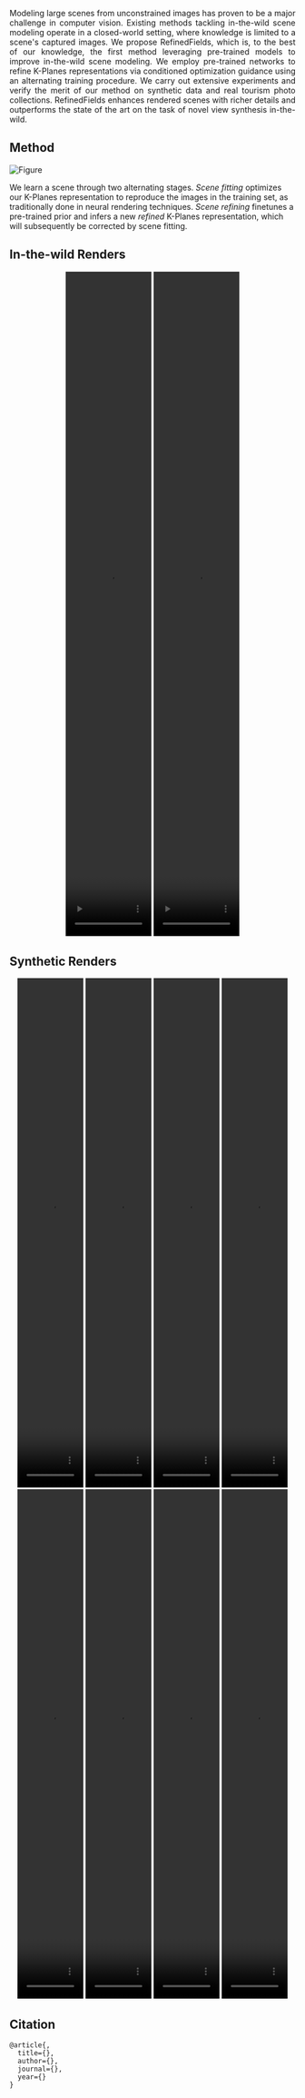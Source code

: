 <p align="justify">Modeling large scenes from unconstrained images has proven to be a major challenge in computer vision.
Existing methods tackling in-the-wild scene modeling operate in a closed-world setting, where knowledge is limited to a scene's captured images.
We propose RefinedFields, which is, to the best of our knowledge, the first method leveraging pre-trained models to improve in-the-wild scene modeling.
We employ pre-trained networks to refine K-Planes representations via conditioned optimization guidance using an alternating training procedure.
We carry out extensive experiments and verify the merit of our method on synthetic data and real tourism photo collections.
RefinedFields enhances rendered scenes with richer details and outperforms the state of the art on the task of novel view synthesis in-the-wild.</p>

## Method
![Figure](assets/css/schema.svg)

We learn a scene through two alternating stages.
_Scene fitting_ optimizes our K-Planes representation to reproduce the images in the training set, as traditionally done in neural rendering techniques.
_Scene refining_ finetunes a pre-trained prior and infers a new _refined_ K-Planes representation, which will subsequently be corrected by scene fitting.

## In-the-wild Renders
<center>
    <div>
<!--         <video width="30%" height="30%" autoplay muted loop playsinline>
            <source src="assets/css/brandenburg.mp4" type="video/mp4" style="display: inline-block;">
            Your browser does not support the video tag.
        </video> -->
        <video width="30%" height="30%" autoplay muted loop playsinline>
            <source src="assets/css/sacre.mp4" type="video/mp4" style="display: inline-block;">
            Your browser does not support the video tag.
        </video>
        <video width="30%" height="30%" autoplay muted loop playsinline>
            <source src="assets/css/trevi.mp4" type="video/mp4" style="display: inline-block;">
            Your browser does not support the video tag.
        </video>
    </div>
</center>

## Synthetic Renders
<center>
    <div>
        <video width="23%" height="23%" playbackRate="0.2" autoplay muted loop playsinline>
            <source src="assets/css/chair.mp4" type="video/mp4" style="display: inline-block;">
            Your browser does not support the video tag.
        </video>
        <video width="23%" height="23%" autoplay muted loop playsinline>
            <source src="assets/css/drums.mp4" type="video/mp4" style="display: inline-block;">
            Your browser does not support the video tag.
        </video>
        <video width="23%" height="23%" autoplay muted loop playsinline>
            <source src="assets/css/ficus.mp4" type="video/mp4" style="display: inline-block;">
            Your browser does not support the video tag.
        </video>
        <video width="23%" height="23%" autoplay muted loop playsinline>
            <source src="assets/css/hotdog.mp4" type="video/mp4" style="display: inline-block;">
            Your browser does not support the video tag.
        </video>
    </div>
    <div>
        <video width="23%" height="23%" autoplay muted loop playsinline>
            <source src="assets/css/lego.mp4" type="video/mp4" style="display: inline-block;">
            Your browser does not support the video tag.
        </video>
        <video width="23%" height="23%" autoplay muted loop playsinline>
            <source src="assets/css/materials.mp4" type="video/mp4" style="display: inline-block;">
            Your browser does not support the video tag.
        </video>
        <video width="23%" height="23%" autoplay muted loop playsinline>
            <source src="assets/css/mic.mp4" type="video/mp4" style="display: inline-block;">
            Your browser does not support the video tag.
        </video>
        <video width="23%" height="23%" autoplay muted loop playsinline>
            <source src="assets/css/ship.mp4" type="video/mp4" style="display: inline-block;">
            Your browser does not support the video tag.
        </video>
    </div>
</center>

## Citation
```
@article{,
  title={},
  author={},
  journal={},
  year={}
}
```

